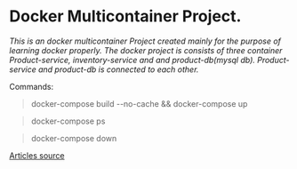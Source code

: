 # Docker Multicontainer Project.

*This is an docker multicontainer Project created mainly for the purpose of learning docker properly. The docker project is consists of three container Product-service, inventory-service and and product-db(mysql db). Product-service and product-db is connected to each other.*

Commands:
> docker-compose build --no-cache && docker-compose up

> docker-compose ps

> docker-compose down


[Articles source](https://dev.to/softchris/series/643)